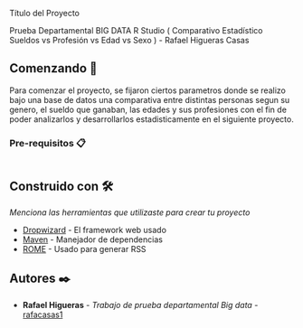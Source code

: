  Título del Proyecto

Prueba Departamental BIG DATA R Studio ( Comparativo Estadístico Sueldos vs Profesión vs Edad vs Sexo ) - Rafael Higueras Casas 

## Comenzando 🚀

Para comenzar el proyecto, se fijaron ciertos parametros donde se realizo bajo una base de datos una comparativa entre distintas personas segun su genero, el sueldo que ganaban, las edades y sus profesiones  con el fin de poder analizarlos y desarrollarlos estadisticamente en el siguiente proyecto.


### Pre-requisitos 📋


```

```



## Construido con 🛠️

_Menciona las herramientas que utilizaste para crear tu proyecto_

* [Dropwizard](http://www.dropwizard.io/1.0.2/docs/) - El framework web usado
* [Maven](https://maven.apache.org/) - Manejador de dependencias
* [ROME](https://rometools.github.io/rome/) - Usado para generar RSS

## Autores ✒️


* **Rafael Higueras** - *Trabajo de prueba departamental Big data* - [rafacasas1](https://github.com/rafacasas1)


